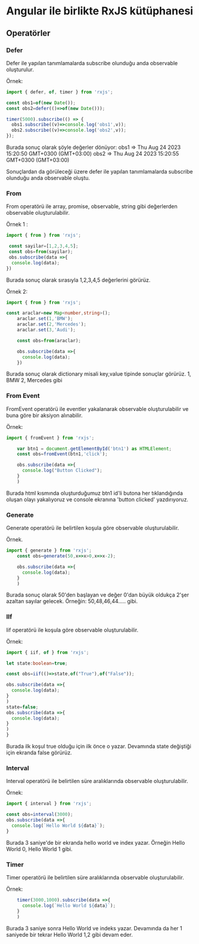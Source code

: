 # Angular ile birlikte RxJS kütüphanesi
## Operatörler

### Defer
Defer ile yapılan tanımlamalarda subscribe olunduğu anda observable oluşturulur.

Örnek: 
``` typescript
import { defer, of, timer } from 'rxjs';

const obs1=of(new Date());
const obs2=defer(()=>of(new Date()));

timer(5000).subscribe(() => {
  obs1.subscribe((v)=>console.log('obs1',v));
  obs2.subscribe((v)=>console.log('obs2',v));
});

```

Burada sonuç olarak şöyle değerler dönüyor: 
obs1 => Thu Aug 24 2023 15:20:50 GMT+0300 (GMT+03:00)
obs2 => Thu Aug 24 2023 15:20:55 GMT+0300 (GMT+03:00)

Sonuçlardan da görüleceği üzere defer ile yapılan tanımlamalarda subscribe olunduğu anda observable oluştu.

### From
From operatörü ile array, promise, observable, string gibi değerlerden observable oluşturulabilir.

Örnek 1 : 
``` typescript
import { from } from 'rxjs';

 const sayilar=[1,2,3,4,5];
 const obs=from(sayilar);
 obs.subscribe(data =>{
  console.log(data);
})
```
Burada sonuç olarak sırasıyla 1,2,3,4,5 değerlerini görürüz.

Örnek 2:
``` typescript
import { from } from 'rxjs';

const araclar=new Map<number,string>();
    araclar.set(1,'BMW');
    araclar.set(2,'Mercedes');
    araclar.set(3,'Audi');

    const obs=from(araclar);

    obs.subscribe(data =>{
      console.log(data);
    })
```
Burada sonuç olarak dictionary misali key,value tipinde sonuçlar görürüz. 
1, BMW 
2, Mercedes gibi


### From Event
FromEvent operatörü ile eventler yakalanarak observable oluşturulabilir ve buna göre bir aksiyon alınabilir.

Örnek: 
```typescript
import { fromEvent } from 'rxjs';

    var btn1 = document.getElementById('btn1') as HTMLElement;
    const obs=fromEvent(btn1,'click');

    obs.subscribe(data =>{
      console.log("Button Clicked");
    }
    )
```

Burada html kısmında oluşturduğumuz btn1 id'li butona her tıklandığında oluşan olayı yakalıyoruz ve console ekranına 'button clicked' yazdırıyoruz.

### Generate
Generate operatörü ile belirtilen koşula göre observable oluşturulabilir.

Örnek.
```typescript
import { generate } from 'rxjs';
    const obs=generate(50,x=>x>0,x=>x-2);

    obs.subscribe(data =>{
      console.log(data);
    }
    )
```

Burada sonuç olarak 50'den başlayan ve değer 0'dan büyük oldukça 2'şer azaltan sayılar gelecek. Örneğin: 50,48,46,44..... gibi.

### IIf
Iif operatörü ile koşula göre observable oluşturulabilir.

Örnek:
``` typescript
import { iif, of } from 'rxjs';

let state:boolean=true;

const obs=iif(()=>state,of("True"),of("False"));

obs.subscribe(data =>{
  console.log(data);
}
)
state=false;
obs.subscribe(data =>{
  console.log(data);
}
)
}
```

Burada ilk koşul true olduğu için ilk önce o yazar. Devamında state değiştiği için ekranda false görürüz.

### Interval
Interval operatörü ile belirtilen süre aralıklarında observable oluşturulabilir.

Örnek:
``` typescript
import { interval } from 'rxjs';

const obs=interval(3000);
obs.subscribe(data =>{
  console.log(`Hello World ${data}`);
}
``` 

Burada 3 saniye'de bir ekranda hello world ve index yazar. Örneğin Hello World 0, Hello World 1 gibi.

### Timer
Timer operatörü ile belirtilen süre aralıklarında observable oluşturulabilir.

Örnek:
``` typescript
    timer(3000,1000).subscribe(data =>{
      console.log(`Hello World ${data}`);
    }
    )
``` 
Burada 3 saniye sonra Hello World ve indeks yazar. Devamında da her 1 saniyede bir tekrar Hello World 1,2 gibi devam eder.





